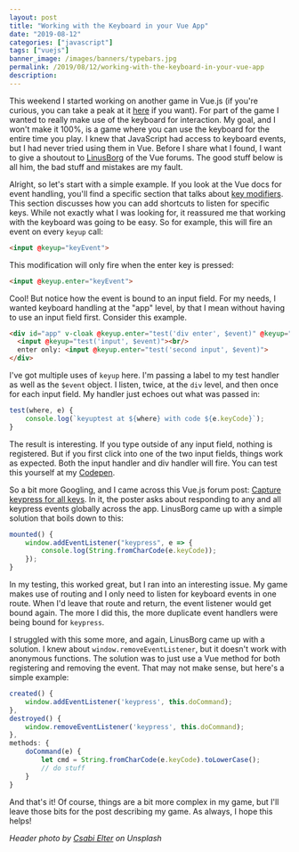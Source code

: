 ```yaml
---
layout: post
title: "Working with the Keyboard in your Vue App"
date: "2019-08-12"
categories: ["javascript"]
tags: ["vuejs"]
banner_image: /images/banners/typebars.jpg
permalink: /2019/08/12/working-with-the-keyboard-in-your-vue-app
description: 
---
```


This weekend I started working on another game in Vue.js (if you're curious, you can take a peak at it [here](https://taipan.raymondcamden.now.sh/) if you want). For part of the game I wanted to really make use of the keyboard for interaction. My goal, and I won't make it 100%, is a game where you can use the keyboard for the entire time you play. I knew that JavaScript had access to keyboard events, but I had never tried using them in Vue. Before I share what I found, I want to give a shoutout to [LinusBorg](https://forum.vuejs.org/u/LinusBorg) of the Vue forums. The good stuff below is all him, the bad stuff and mistakes are my fault.

Alright, so let's start with a simple example. If you look at the Vue docs for event handling, you'll find a specific section that talks about [key modifiers](https://vuejs.org/v2/guide/events.html#Key-Modifiers). This section discusses how you can add shortcuts to listen for specific keys. While not exactly what I was looking for, it reassured me that working with the keyboard was going to be easy. So for example, this will fire an event on every `keyup` call:

```html
<input @keyup="keyEvent">
```

This modification will only fire when the enter key is pressed:

```html
<input @keyup.enter="keyEvent">
```

Cool! But notice how the event is bound to an input field. For my needs, I wanted keyboard handling at the "app" level, by that I mean without having to use an input field first. Consider this example.

```html
<div id="app" v-cloak @keyup.enter="test('div enter', $event)" @keyup="test('div',$event)">
  <input @keyup="test('input', $event)"><br/>
  enter only: <input @keyup.enter="test('second input', $event)">
</div>
```

I've got multiple uses of `keyup` here. I'm passing a label to my test handler as well as the `$event` object. I listen, twice, at the `div` level, and then once for each input field. My handler just echoes out what was passed in:

```js
test(where, e) {
	console.log(`keyuptest at ${where} with code ${e.keyCode}`);
}
```

The result is interesting. If you type outside of any input field, nothing is registered. But if you first click into one of the two input fields, things work as expected. Both the input handler and div handler will fire. You can test this yourself at my [Codepen](https://codepen.io/cfjedimaster/pen/rXbywY?editors=1111). 

So a bit more Googling, and I came across this Vue.js forum post: [Capture keypress for all keys](https://forum.vuejs.org/t/capture-keypress-for-all-keys/14560). In it, the poster asks about responding to any and all keypress events globally across the app. LinusBorg came up with a simple solution that boils down to this:

```js
mounted() {
	window.addEventListener("keypress", e => {
		console.log(String.fromCharCode(e.keyCode));
	});
}
```

In my testing, this worked great, but I ran into an interesting issue. My game makes use of routing and I only need to listen for keyboard events in one route. When I'd leave that route and return, the event listener would get bound again. The more I did this, the more duplicate event handlers were being bound for `keypress`. 

I struggled with this some more, and again, LinusBorg came up with a solution. I knew about `window.removeEventListener`, but it doesn't work with anonymous functions. The solution was to just use a Vue method for both registering and removing the event. That may not make sense, but here's a simple example:

```js
created() {
	window.addEventListener('keypress', this.doCommand);
},
destroyed() {
	window.removeEventListener('keypress', this.doCommand);
},
methods: {
	doCommand(e) {
		let cmd = String.fromCharCode(e.keyCode).toLowerCase();
		// do stuff
	}
}
```

And that's it! Of course, things are a bit more complex in my game, but I'll leave those bits for the post describing my game. As always, I hope this helps!

<i>Header photo by <a href="https://unsplash.com/@bulgakovmihaly?utm_source=unsplash&utm_medium=referral&utm_content=creditCopyText">Csabi Elter</a> on Unsplash</i>